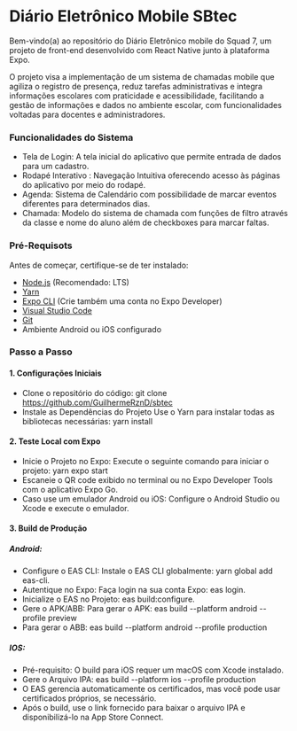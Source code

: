 # Diário Eletrônico Mobile SBtec

Bem-vindo(a) ao repositório do Diário Eletrônico mobile do Squad 7, um projeto de front-end desenvolvido com React Native junto à plataforma Expo.

O projeto visa a implementação de um sistema de chamadas mobile que agiliza o registro de presença, reduz tarefas administrativas e integra informações escolares com praticidade e acessibilidade, facilitando a gestão de informações e dados no ambiente escolar, com funcionalidades voltadas para docentes e administradores. 
### Funcionalidades do Sistema

  - Tela de Login: A tela inicial do aplicativo que permite entrada de dados para um cadastro.
  - Rodapé Interativo : Navegação Intuitiva oferecendo acesso às páginas do aplicativo por meio do rodapé.
  - Agenda: Sistema de Calendário com possibilidade de marcar eventos diferentes para determinados dias.
  - Chamada: Modelo do sistema de chamada com funções de filtro através da classe e nome do aluno além de checkboxes para marcar faltas.

### Pré-Requisots
Antes de começar, certifique-se de ter instalado:

  - [Node.js](https://nodejs.org/pt) (Recomendado: LTS)
  - [Yarn](https://yarnpkg.com/)
  - [Expo CLI](https://expo.dev/) (Crie também uma conta no Expo Developer)
  - [Visual Studio Code](https://code.visualstudio.com/)
  - [Git](https://git-scm.com/downloads)
  - Ambiente Android ou iOS configurado

### Passo a Passo
#### 1. Configurações Iniciais
  - Clone o repositório do código: git clone <https://github.com/GuilhermeRznD/sbtec>
  - Instale as Dependências do Projeto Use o Yarn para instalar todas as bibliotecas necessárias: yarn install
#### 2. Teste Local com Expo
  - Inicie o Projeto no Expo: Execute o seguinte comando para iniciar o projeto: yarn expo start
  - Escaneie o QR code exibido no terminal ou no Expo Developer Tools com o aplicativo Expo Go.
  - Caso use um emulador Android ou iOS:  Configure o Android Studio ou Xcode e execute o emulador.
#### 3. Build de Produção
##### Android:
  - Configure o EAS CLI: Instale o EAS CLI globalmente: yarn global add eas-cli.
  - Autentique no Expo: Faça login na sua conta Expo: eas login.
  - Inicialize o EAS no Projeto: eas build:configure.
  - Gere o APK/ABB: Para gerar o APK: eas build --platform android --profile preview
  - Para gerar o ABB: eas build --platform android --profile production
##### IOS:
  - Pré-requisito: O build para iOS requer um macOS com Xcode instalado.
  - Gere o Arquivo IPA: eas build --platform ios --profile production
  - O EAS gerencia automaticamente os certificados, mas você pode usar certificados próprios, se necessário.
  - Após o build, use o link fornecido para baixar o arquivo IPA e disponibilizá-lo na App Store Connect.

  
